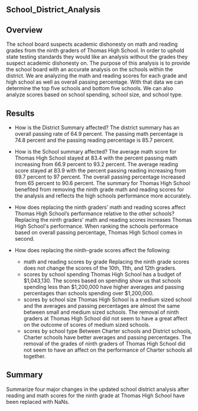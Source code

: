 ## School_District_Analysis

## Overview
The school board suspects academic dishonesty on math and reading grades from the ninth graders of Thomas High School. In order to uphold state testing standards they would like an analysis without the grades they suspect academic dishonesty on. The purpose of this analysis is to provide the school board with an accurate analysis on the schools within the district. We are analyzing the math and reading scores for each grade and high school as well as overall passing percentage. With that data we can determine the top five schools and bottom five schools. We can also analyze scores based on school spending, school size, and school type.

## Results
- How is the District Summary affected?
The district summary has an overall passing rate of 64.9 percent. The passing math percentage is 74.8 percent and the passing reading percentage is 85.7 percent.

- How is the School summary affected?
The average math score for Thomas High School stayed at 83.4 with the percent passing math increasing from 66.9 percent to 93.2 percent. The average reading score stayed at 83.9 with the percent passing reading increasing from 69.7 percent to 97 percent. The overall passing percentage increased from 65 percent to 90.6 percent. The summary for Thomas High School benefited from removing the ninth grade math and reading scores for the analysis and reflects the high schools performance more accurately.

- How does replacing the ninth graders’ math and reading scores affect Thomas High School’s performance relative to the other schools?
Replacing the ninth graders' math and reading scores increases Thomas High School's performance. When ranking the schools performace based on overall passing percentage, Thomas High School comes in second.

- How does replacing the ninth-grade scores affect the following:
  - math and reading scores by grade
  Replacing the ninth grade scores does not change the scores of the 10th, 11th, and 12th graders.
  - scores by school spending
  Thomas High School has a budget of $1,043,130. The scores based on spending show us that schools spending less than $1,200,000 have higher averages and passing     percentages than schools spending over $1,200,000. 
  - scores by school size
  Thomas High School is a medium sized school and the averages and passing percentages are almost the same between small and medium sized schools. The removal of ninth graders at Thomas High School did not seem to have a great affect on the outcome of scores of medium sized schools.
  - scores by school type
  Between Charter schools and District schools, Charter schools have better averages and passing percentages. The removal of the grades of ninth graders of Thomas    High School did not seem to have an affect on the performance of Charter schools all together.

## Summary
Summarize four major changes in the updated school district analysis after reading and math scores for the ninth grade at Thomas High School have been replaced with NaNs.
